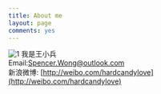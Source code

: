 ```yaml
---
title: About me
layout: page
comments: yes
---
```

![1](http://imemento.github.com/blogImages/headphoto.jpeg) 
我是王小兵                                      
Email:Spencer.Wong@outlook.com      
新浪微博:	[http://weibo.com/hardcandylove](http://weibo.com/hardcandylove)
